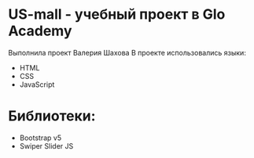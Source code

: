 # US-mall - учебный проект в Glo Academy
Выполнила проект Валерия Шахова 
В проекте использовались языки:
- HTML
- CSS
- JavaScript
# Библиотеки:
- Bootstrap v5
- Swiper Slider JS
